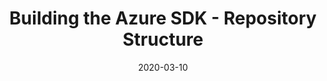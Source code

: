 ---
title: Building the Azure SDK - Repository Structure
date: 2020-03-10
sidebar: releases_sidebar
author_github: mitchdenny
repository: azure/azure-sdk
---